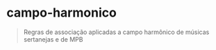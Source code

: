 # campo-harmonico
> Regras de associação aplicadas a campo harmônico de músicas sertanejas e de MPB
